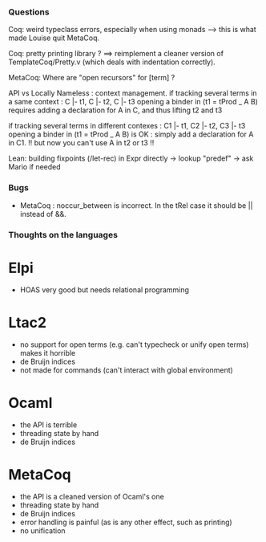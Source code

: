 ### Questions

Coq: weird typeclass errors, especially when using monads --> this is what made Louise quit MetaCoq.

Coq: pretty printing library ? ==> reimplement a cleaner version of TemplateCoq/Pretty.v (which deals with indentation correctly).

MetaCoq: Where are "open recursors" for [term] ?

API vs Locally Nameless : context management.
  if tracking several terms in a same context : C |- t1, C |- t2, C |- t3
  opening a binder in (t1 = tProd _ A B) requires adding a declaration for A in C, and thus lifting t2 and t3

  if tracking several terms in different contexes : C1 |- t1, C2 |- t2, C3 |- t3
  opening a binder in (t1 = tProd _ A B) is OK : simply add a declaration for A in C1.
  !! but now you can't use A in t2 or t3 !!

Lean: building fixpoints (/let-rec) in Expr directly 
  -> lookup "predef"
  -> ask Mario if needed

### Bugs

- MetaCoq : noccur_between is incorrect. In the tRel case it should be || instead of &&.

### Thoughts on the languages

# Elpi 
- HOAS very good but needs relational programming

# Ltac2
- no support for open terms (e.g. can't typecheck or unify open terms) makes it horrible
- de Bruijn indices
- not made for commands (can't interact with global environment)

# Ocaml
- the API is terrible
- threading state by hand
- de Bruijn indices

# MetaCoq
- the API is a cleaned version of Ocaml's one
- threading state by hand     
- de Bruijn indices
- error handling is painful (as is any other effect, such as printing)
- no unification

